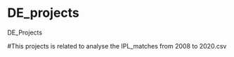 # DE_projects
DE_Projects

#This projects is related to analyse the IPL_matches from 2008 to 2020.csv
